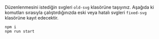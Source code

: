 Düzenlenmesini istediğin svgleri `old-svg` klasörüne taşıyınız. Aşağıda ki komutları sırasıyla çalıştırdığınızda eski veya hatalı svgleri `fixed-svg` klasörüne kayıt edecektir.

    npm i
    npm run start